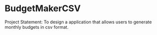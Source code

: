 # BudgetMakerCSV

Project Statement: To design a application that allows users to generate monthly budgets in csv format. 

